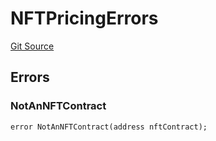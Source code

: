 # NFTPricingErrors
[Git Source](https://github.com/thrackle-io/forte-rules-engine/blob/200d020323d0bfc33b4363e6f8e549888a2ff94d/src/common/IErrors.sol)


## Errors
### NotAnNFTContract

```solidity
error NotAnNFTContract(address nftContract);
```

